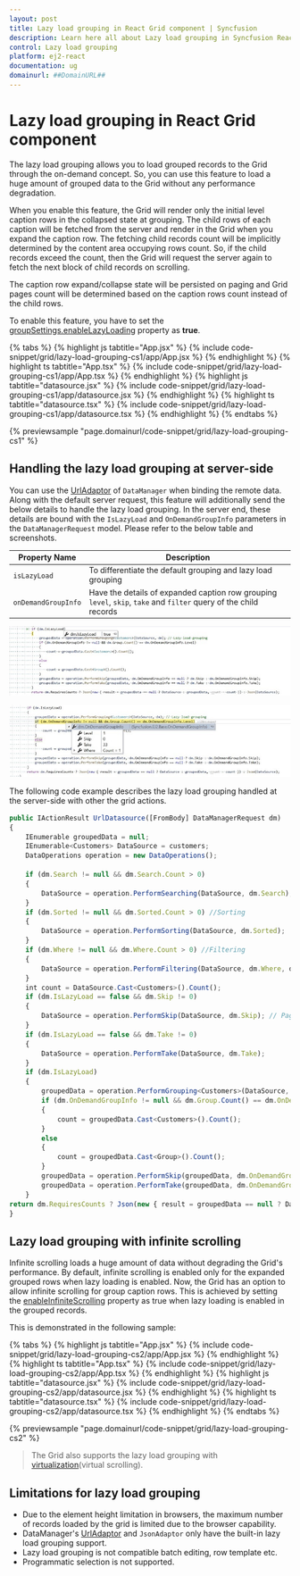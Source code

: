 ```yaml
---
layout: post
title: Lazy load grouping in React Grid component | Syncfusion
description: Learn here all about Lazy load grouping in Syncfusion React Grid component of Syncfusion Essential JS 2 and more.
control: Lazy load grouping 
platform: ej2-react
documentation: ug
domainurl: ##DomainURL##
---
```


# Lazy load grouping in React Grid component

The lazy load grouping allows you to load grouped records to the Grid through the on-demand concept. So, you can use this feature to load a huge amount of grouped data to the Grid without any performance degradation.

When you enable this feature, the Grid will render only the initial level caption rows in the collapsed state at grouping. The child rows of each caption will be fetched from the server and render in the Grid when you expand the caption row. The fetching child records count will be implicitly determined by the content area occupying rows count. So, if the child records exceed the count, then the Grid will request the server again to fetch the next block of child records on scrolling.

The caption row expand/collapse state will be persisted on paging and Grid pages count will be determined based on the caption rows count instead of the child rows.

To enable this feature, you have to set the [groupSettings.enableLazyLoading](https://ej2.syncfusion.com/react/documentation/api/grid/groupSettings/#enableLazyLoading) property as **true**.

{% tabs %}
{% highlight js tabtitle="App.jsx" %}
{% include code-snippet/grid/lazy-load-grouping-cs1/app/App.jsx %}
{% endhighlight %}
{% highlight ts tabtitle="App.tsx" %}
{% include code-snippet/grid/lazy-load-grouping-cs1/app/App.tsx %}
{% endhighlight %}
{% highlight js tabtitle="datasource.jsx" %}
{% include code-snippet/grid/lazy-load-grouping-cs1/app/datasource.jsx %}
{% endhighlight %}
{% highlight ts tabtitle="datasource.tsx" %}
{% include code-snippet/grid/lazy-load-grouping-cs1/app/datasource.tsx %}
{% endhighlight %}
{% endtabs %}

 {% previewsample "page.domainurl/code-snippet/grid/lazy-load-grouping-cs1" %}

## Handling the lazy load grouping at server-side

You can use the [UrlAdaptor](../../data/adaptors/#url-adaptor) of `DataManager` when binding the remote data. Along with the default server request, this feature will additionally send the below details to handle the lazy load grouping. In the server end, these details are bound with the `IsLazyLoad` and `OnDemandGroupInfo` parameters in the `DataManagerRequest` model. Please refer to the below table and screenshots.

Property Name |Description
-----|-----
`isLazyLoad` |To differentiate the default grouping and lazy load grouping
`onDemandGroupInfo` |Have the details of expanded caption row grouping `level`, `skip`, `take` and `filter` query of the child records

![IsLazyLoad](../images/islazyload.jpg)

![OnDemandGroupInfo](../images/groupinfo.jpg)

The following code example describes the lazy load grouping handled at the server-side with other the grid actions.

```ts
public IActionResult UrlDatasource([FromBody] DataManagerRequest dm)
{
    IEnumerable groupedData = null;
    IEnumerable<Customers> DataSource = customers;
    DataOperations operation = new DataOperations();

    if (dm.Search != null && dm.Search.Count > 0)
    {
        DataSource = operation.PerformSearching(DataSource, dm.Search);  //Search
    }
    if (dm.Sorted != null && dm.Sorted.Count > 0) //Sorting
    {
        DataSource = operation.PerformSorting(DataSource, dm.Sorted);
    }
    if (dm.Where != null && dm.Where.Count > 0) //Filtering
    {
        DataSource = operation.PerformFiltering(DataSource, dm.Where, dm.Where[0].Operator);
    }
    int count = DataSource.Cast<Customers>().Count();
    if (dm.IsLazyLoad == false && dm.Skip != 0)
    {
        DataSource = operation.PerformSkip(DataSource, dm.Skip); // Paging
    }
    if (dm.IsLazyLoad == false && dm.Take != 0)
    {
        DataSource = operation.PerformTake(DataSource, dm.Take);
    }
    if (dm.IsLazyLoad)
    {
        groupedData = operation.PerformGrouping<Customers>(DataSource, dm); // Lazy load grouping
        if (dm.OnDemandGroupInfo != null && dm.Group.Count() == dm.OnDemandGroupInfo.Level)
        {
            count = groupedData.Cast<Customers>().Count();
        }
        else
        {
            count = groupedData.Cast<Group>().Count();
        }
        groupedData = operation.PerformSkip(groupedData, dm.OnDemandGroupInfo == null ? dm.Skip : dm.OnDemandGroupInfo.Skip);
        groupedData = operation.PerformTake(groupedData, dm.OnDemandGroupInfo == null ? dm.Take : dm.OnDemandGroupInfo.Take);
    }
return dm.RequiresCounts ? Json(new { result = groupedData == null ? DataSource : groupedData, count = count }) : Json(DataSource);
}

```

## Lazy load grouping with infinite scrolling

Infinite scrolling loads a huge amount of data without degrading the Grid's performance. By default, infinite scrolling is enabled only for the expanded grouped rows when lazy loading is enabled. Now, the Grid has an option to allow infinite scrolling for group caption rows. This is achieved by setting the [enableInfiniteScrolling](https://ej2.syncfusion.com/react/documentation/api/grid/#enableinfinitescrolling) property as true when lazy loading is enabled in the grouped records.

This is demonstrated in the following sample:

{% tabs %}
{% highlight js tabtitle="App.jsx" %}
{% include code-snippet/grid/lazy-load-grouping-cs2/app/App.jsx %}
{% endhighlight %}
{% highlight ts tabtitle="App.tsx" %}
{% include code-snippet/grid/lazy-load-grouping-cs2/app/App.tsx %}
{% endhighlight %}
{% highlight js tabtitle="datasource.jsx" %}
{% include code-snippet/grid/lazy-load-grouping-cs2/app/datasource.jsx %}
{% endhighlight %}
{% highlight ts tabtitle="datasource.tsx" %}
{% include code-snippet/grid/lazy-load-grouping-cs2/app/datasource.tsx %}
{% endhighlight %}
{% endtabs %}

 {% previewsample "page.domainurl/code-snippet/grid/lazy-load-grouping-cs2" %}

> The Grid also supports the lazy load grouping with [virtualization](https://ej2.syncfusion.com/react/documentation/grid/virtual-scroll/)(virtual scrolling).

## Limitations for lazy load grouping

* Due to the element height limitation in browsers, the maximum number of records loaded by the grid is limited due to the browser capability.
* DataManager's [UrlAdaptor](../../data/adaptors/#url-adaptor) and `JsonAdaptor` only have the built-in lazy load grouping support.
* Lazy load grouping is not compatible batch editing, row template etc.
* Programmatic selection is not supported.